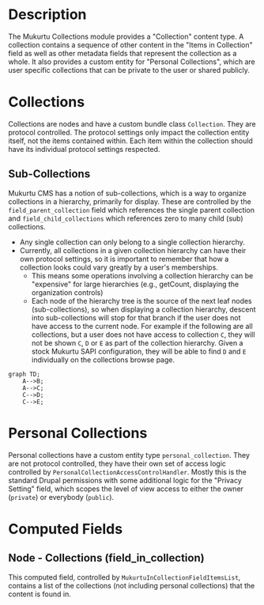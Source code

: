 # Description

The Mukurtu Collections module provides a "Collection" content type. A collection contains a sequence of other content in the "Items in Collection" field as well as other metadata fields that represent the collection as a whole. It also provides a custom entity for "Personal Collections", which are user specific collections that can be private to the user or shared publicly.

# Collections
Collections are nodes and have a custom bundle class `Collection`. They are protocol controlled. The protocol settings only impact the collection entity itself, not the items contained within. Each item within the collection should have its individual protocol settings respected.

## Sub-Collections
Mukurtu CMS has a notion of sub-collections, which is a way to organize collections in a hierarchy, primarily for display.
These are controlled by the `field_parent_collection` field which references the single parent collection and `field_child_collections` which references zero to many child (sub) collections.
* Any single collection can only belong to a single collection hierarchy.
* Currently, all collections in a given collection hierarchy can have their own protocol settings, so it is important to remember that how a collection looks could vary greatly by a user's memberships.
  * This means some operations involving a collection hierarchy can be "expensive" for large hierarchies (e.g., getCount, displaying the organization controls)
  * Each node of the hierarchy tree is the source of the next leaf nodes (sub-collections), so when displaying a collection hierarchy, descent into sub-collections will stop for that branch if the user does not have access to the current node. For example if the following are all collections, but a user does not have access to collection `C`, they will not be shown `C`, `D` or `E` as part of the collection hierarchy. Given a stock Mukurtu SAPI configuration, they will be able to find `D` and `E` individually on the collections browse page.

```mermaid
graph TD;
    A-->B;
    A-->C;
    C-->D;
    C-->E;
```

# Personal Collections
Personal collections have a custom entity type `personal_collection`. They are not protocol controlled, they have their own set of access logic controlled by `PersonalCollectionAccessControlHandler`. Mostly this is the standard Drupal permissions with some additional logic for the "Privacy Setting" field, which scopes the level of view access to either the owner (`private`) or everybody (`public`).


# Computed Fields

## Node - Collections (field_in_collection)
This computed field, controlled by `MukurtuInCollectionFieldItemsList`, contains a list of the collections (not including personal collections) that the content is found in.
